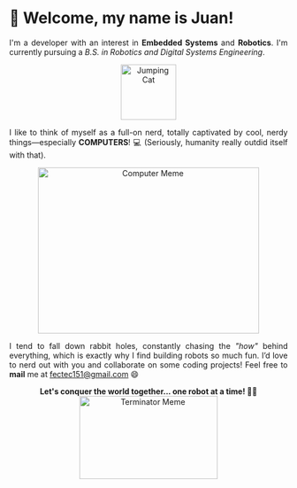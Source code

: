 # 👋 Welcome, my name is Juan!

<p align="justify">I'm a developer with an interest in <strong>Embedded Systems</strong> and <strong>Robotics</strong>. I'm currently pursuing a <i>B.S. in Robotics and Digital Systems Engineering</i>.</p>

<p align="center">
  <img src="https://media.tenor.com/CnP64S7lszwAAAAi/meme-cat-cat-meme.gif" alt="Jumping Cat" width="100" height="100"/>
</p>

<p align="justify">I like to think of myself as a full-on nerd, totally captivated by cool, nerdy things—especially <strong>COMPUTERS</strong>! 💻 (Seriously, humanity really outdid itself with that).</p>
  
<p align="center">
  <img src="https://github.com/user-attachments/assets/fc485b9f-8dcb-4363-bac2-03ba785214e5" alt="Computer Meme" width="400" height="300"/>
</p>

<p align="justify">I tend to fall down rabbit holes, constantly chasing the <i>"how"</i> behind everything, which is exactly why I find building robots so much fun. I’d love to nerd out with you and collaborate on some coding projects! Feel free to <strong>mail</strong> me at <a href="mailto:fectec151@gmail.com">fectec151@gmail.com</a> 😄</p>

<p align="center">
  <strong>Let's conquer the world together... one robot at a time! 💪🤖</strong>
  <br />
  <img src="https://github.com/user-attachments/assets/bb674767-7df0-40a2-813a-b518386f7e0b" alt="Terminator Meme" width="250" height="150"/>
</p>
